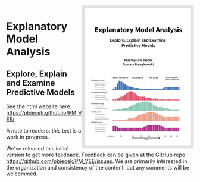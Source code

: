 <img width="300" align="right" src="figure/front.png">

# Explanatory Model Analysis
## Explore, Explain and Examine Predictive Models

See the html website here: https://pbiecek.github.io/PM_VEE/

A note to readers: this text is a work in progress. 

We've released this initial version to get more feedback. Feedback can be given at the GitHub repo https://github.com/pbiecek/PM_VEE/issues. We are primarily interested in the organization and consistency of the content, but any comments will be welcommed.
